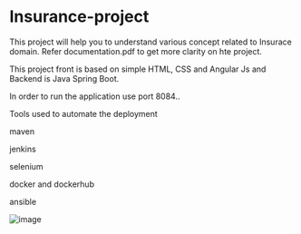 # Insurance-project

This project will help you to understand various concept related to Insurace domain. 
Refer documentation.pdf to get more clarity on hte project. 

This project front is based on simple HTML, CSS and Angular Js and Backend is Java Spring Boot.

In order to run the application use port 8084..

Tools used to automate the deployment 

maven

jenkins

selenium

docker and dockerhub

ansible


![image](https://github.com/vamsikrishna918/Insurance-Web-Applicaion_E2E/assets/67264274/32bd8071-7f2b-4ef6-ad28-9f1589e140d7)

